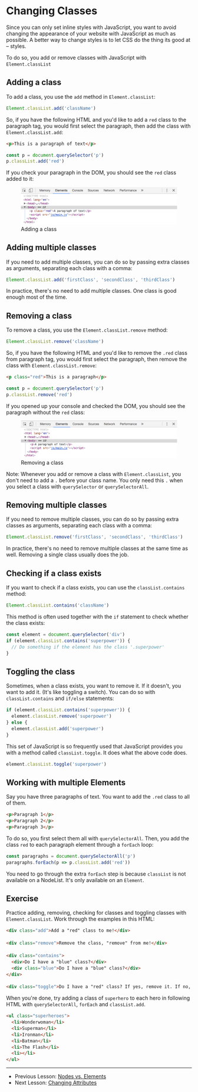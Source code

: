 # Changing Classes

Since you can only set inline styles with JavaScript, you want to avoid changing the appearance of your website with JavaScript as much as possible. A better way to change styles is to let CSS do the thing its good at – styles.

To do so, you add or remove classes with JavaScript with `Element.classList`

## Adding a class

To add a class, you use the `add` method in `Element.classList`:

```js
Element.classList.add('className')
```

So, if you have the following HTML and you'd like to add a `red` class to the paragraph tag, you would first select the paragraph, then add the class with `Element.classList.add`:

```html
<p>This is a paragraph of text</p>
```

```js
const p = document.querySelector('p')
p.classList.add('red')
```

If you check your paragraph in the DOM, you should see the `red` class added to it:

<figure>
  <img src="../../images/dom-basics/classes/add.png" alt="Adding a class">
  <figcaption>Adding a class</figcaption>
</figure>

## Adding multiple classes

If you need to add multiple classes, you can do so by passing extra classes as arguments, separating each class with a comma:

```js
Element.classList.add('firstClass', 'secondClass', 'thirdClass')
```

In practice, there's no need to add multiple classes. One class is good enough most of the time.

## Removing a class

To remove a class, you use the `Element.classList.remove` method:

```js
Element.classList.remove('className')
```

So, if you have the following HTML and you'd like to remove the `.red` class from paragraph tag, you would first select the paragraph, then remove the class with `Element.classList.remove`:

```html
<p class="red">This is a paragraph</p>
```

```js
const p = document.querySelector('p')
p.classList.remove('red')
```

If you opened up your console and checked the DOM, you should see the paragraph without the `red` class:

<figure>
  <img src="../../images/dom-basics/classes/remove.png" alt="Removing a class">
  <figcaption>Removing a class</figcaption>
</figure>

Note: Whenever you add or remove a class with `Element.classList`, you don't need to add a `.` before your class name. You only need this `.` when you select a class with `querySelector` or `querySelectorAll`.

## Removing multiple classes

If you need to remove multiple classes, you can do so by passing extra classes as arguments, separating each class with a comma:

```js
Element.classList.remove('firstClass', 'secondClass', 'thirdClass')
```

In practice, there's no need to remove multiple classes at the same time as well. Removing a single class usually does the job.

## Checking if a class exists

If you want to check if a class exists, you can use the `classList.contains` method:

```js
Element.classList.contains('className')
```

This method is often used together with the `if` statement to check whether the class exists:

```js
const element = document.querySelector('div')
if (element.classList.contains('superpower')) {
  // Do something if the element has the class '.superpower'
}
```

## Toggling the class

Sometimes, when a class exists, you want to remove it. If it doesn't, you want to add it. (It's like toggling a switch). You can do so with `classList.contains` and `if/else` statements:

```js
if (element.classList.contains('superpower')) {
  element.classList.remove('superpower')
} else {
  element.classList.add('superpower')
}
```

This set of JavaScript is so frequently used that JavaScript provides you with a method called `classList.toggle`. It does what the above code does.

```js
element.classList.toggle('superpower')
```

## Working with multiple Elements

Say you have three paragraphs of text. You want to add the `.red` class to all of them.

```html
<p>Paragraph 1</p>
<p>Paragraph 2</p>
<p>Paragraph 3</p>
```

To do so, you first select them all with `querySelectorAll`. Then, you add the class `red` to each paragraph element through a `forEach` loop:

```js
const paragraphs = document.querySelectorAll('p')
paragraphs.forEach(p => p.classList.add('red'))
```

You need to go through the extra `forEach` step is because `classList` is not available on a NodeList. It's only available on an `Element`.

## Exercise

Practice adding, removing, checking for classes and toggling classes with `Element.classList`. Work through the examples in this HTML:

```html
<div class="add">Add a "red" class to me!</div>

<div class="remove">Remove the class, "remove" from me!</div>

<div class="contains">
  <div>Do I have a "blue" class?</div>
  <div class="blue">Do I have a "blue" class?</div>
</div>

<div class="toggle">Do I have a "red" class? If yes, remove it. If no, add it.</div>
```

When you're done, try adding a class of `superhero` to each hero in following HTML with `querySelectorAll`, `forEach` and `classList.add`.

```html
<ul class="superheroes">
  <li>Wonderwoman</li>
  <li>Superman</li>
  <li>Ironman</li>
  <li>Batman</li>
  <li>The Flash</li>
  <li></li>
</ul>
```

---

- Previous Lesson: [Nodes vs. Elements](06.nodes-vs-elements.md)
- Next Lesson: [Changing Attributes](08.changing-attributes.md)

